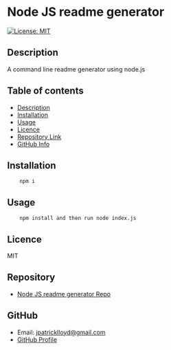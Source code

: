 
# **Node JS readme generator**
[![License: MIT](https://img.shields.io/badge/License-MIT-yellow.svg)](https://opensource.org/licenses/MIT)
## Description 
A command line readme generator using node.js
## Table of contents
- [Description](#Description)
- [Installation](#Installation)
- [Usage](#Usage)
- [Licence](#Licence)
- [Repository Link](#Repository)
- [GitHub Info](#GitHub) 
## Installation
        npm i
## Usage
        npm install and then run node index.js
## Licence
MIT
## Repository
- [Node JS readme generator Repo](https://github.com/meddle74/readmeGenerator)
## GitHub
- Email: jpatricklloyd@gmail.com
- [GitHub Profile](https://github.com/Meddle74)
